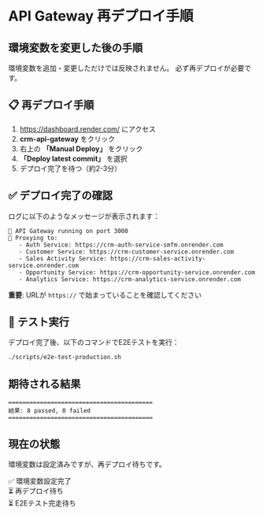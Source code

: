# API Gateway 再デプロイ手順

## 環境変数を変更した後の手順

環境変数を追加・変更しただけでは反映されません。
必ず再デプロイが必要です。

## 📋 再デプロイ手順

1. https://dashboard.render.com/ にアクセス
2. **crm-api-gateway** をクリック
3. 右上の **「Manual Deploy」** をクリック
4. **「Deploy latest commit」** を選択
5. デプロイ完了を待つ（約2-3分）

## ✅ デプロイ完了の確認

ログに以下のようなメッセージが表示されます：

```
🚀 API Gateway running on port 3000
📡 Proxying to:
   - Auth Service: https://crm-auth-service-smfm.onrender.com
   - Customer Service: https://crm-customer-service.onrender.com
   - Sales Activity Service: https://crm-sales-activity-service.onrender.com
   - Opportunity Service: https://crm-opportunity-service.onrender.com
   - Analytics Service: https://crm-analytics-service.onrender.com
```

**重要**: URLが `https://` で始まっていることを確認してください

## 🧪 テスト実行

デプロイ完了後、以下のコマンドでE2Eテストを実行：

```bash
./scripts/e2e-test-production.sh
```

## 期待される結果

```
=========================================
結果: 8 passed, 0 failed
=========================================
```

## 現在の状態

環境変数は設定済みですが、再デプロイ待ちです。

✅ 環境変数設定完了  
⏳ 再デプロイ待ち  
⏳ E2Eテスト完走待ち
